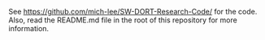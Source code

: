 See https://github.com/mich-lee/SW-DORT-Research-Code/ for the code.  Also, read the README.md file in the root of this repository for more information.
